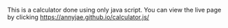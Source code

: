 This is a calculator done using only java script. 
You can view the live page by clicking https://annyjae.github.io/calculator.js/
